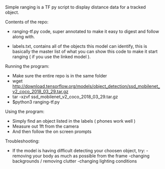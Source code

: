 Simple ranging is a TF py script to display distance data for a tracked object. 

Contents of the repo:
* ranging-tf.py code, super annotated to make it easy to digest and follow along with.

* labels.txt, contains all of the objects this model can identify, this is basically the master list of what you can show this code to make it start ranging ( if you use the linked model ).

Running the program:
* Make sure the entire repo is in the same folder
* wget http://download.tensorflow.org/models/object_detection/ssd_mobilenet_v2_coco_2018_03_29.tar.gz
* tar -xzvf ssd_mobilenet_v2_coco_2018_03_29.tar.gz
* $python3 ranging-tf.py

Using the program:
* Simply find an object listed in the labels ( phones work well )
* Measure out 1ft from the camera 
* And then follow the on screen prompts

Troubleshooting:
* If the model is having difficult detecting your choosen object, try:
-removing your body as much as possible from the frame
-changing backgrounds / removing clutter
-changing lighting conditions
